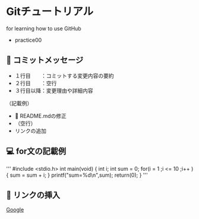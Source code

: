 # Gitチュートリアル
for learning how to use GitHub
- practice00

## :memo: コミットメッセージ
- １行目　　：コミットする変更内容の要約
- ２行目　　：空行
- ３行目以降：変更理由や詳細内容

（記載例）
- :shirt: README.mdの修正
- （空行）
- リンクの追加

## :computer: for文の記載例
'''
    #include <stdio.h>
    int main(void)
    {
        int i;
        int sum = 0;
        for(i = 1 ;i <= 10 ;i++ )
        {
            sum = sum + i;
        }
        printf("sum=%d\n",sum);
        return(0);
    }
'''

## :link: リンクの挿入
[Google](https://www.google.co.jp/)

